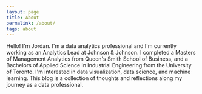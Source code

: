 ```yaml
---
layout: page
title: About
permalink: /about/
tags: about
---
```


Hello! I'm Jordan. I'm a data analytics professional and I'm currently working as an Analytics Lead at Johnson & Johnson. I completed a Masters of Management Analytics from Queen's Smith School of Business, and a Bachelors of Applied Science in Industrial Engineering from the University of Toronto. I'm interested in data visualization, data science, and machine learning. This blog is a collection of thoughts and reflections along my journey as a data professional. 